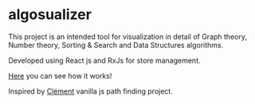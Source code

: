 # algosualizer

This project is an intended tool for visualization in detail of Graph theory, Number theory, Sorting & Search
and Data Structures algorithms.


Developed using React js and RxJs for store management.

[Here](https://khozmos.github.io/algosualizer/#/) you can see how it works!

Inspired by [Clément](https://github.com/clementmihailescu) vanilla js path finding project.

